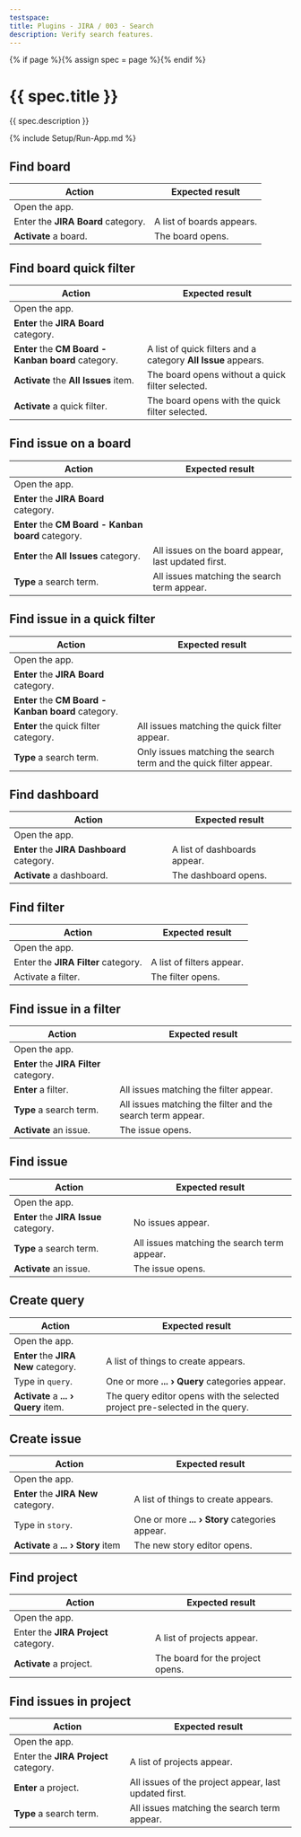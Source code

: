 ```yaml
---
testspace:
title: Plugins - JIRA / 003 - Search
description: Verify search features.
---
```


{% if page %}{% assign spec = page %}{% endif %}

# {{ spec.title }}

{{ spec.description }}

{% include Setup/Run-App.md %}

## Find board

| Action                             | Expected result           |
| ---------------------------------- | ------------------------- |
| Open the app.                      |                           |
| Enter the **JIRA Board** category. | A list of boards appears. |
| **Activate** a board.              | The board opens.          |

## Find board quick filter

| Action                                              | Expected result                                               |
| --------------------------------------------------- | ------------------------------------------------------------- |
| Open the app.                                       |                                                               |
| **Enter** the **JIRA Board** category.              |                                                               |
| **Enter** the **CM Board - Kanban board** category. | A list of quick filters and a category **All Issue** appears. |
| **Activate** the **All Issues** item.               | The board opens without a quick filter selected.              |
| **Activate** a quick filter.                        | The board opens with the quick filter selected.               |

## Find issue on a board

| Action                                              | Expected result                                     |
| --------------------------------------------------- | --------------------------------------------------- |
| Open the app.                                       |                                                     |
| **Enter** the **JIRA Board** category.              |                                                     |
| **Enter** the **CM Board - Kanban board** category. |                                                     |
| **Enter** the **All Issues** category.              | All issues on the board appear, last updated first. |
| **Type** a search term.                             | All issues matching the search term appear.         |

## Find issue in a quick filter

| Action                                              | Expected result                                                   |
| --------------------------------------------------- | ----------------------------------------------------------------- |
| Open the app.                                       |                                                                   |
| **Enter** the **JIRA Board** category.              |                                                                   |
| **Enter** the **CM Board - Kanban board** category. |                                                                   |
| **Enter** the quick filter category.                | All issues matching the quick filter appear.                      |
| **Type** a search term.                             | Only issues matching the search term and the quick filter appear. |

## Find dashboard

| Action                                     | Expected result              |
| ------------------------------------------ | ---------------------------- |
| Open the app.                              |                              |
| **Enter** the **JIRA Dashboard** category. | A list of dashboards appear. |
| **Activate** a dashboard.                  | The dashboard opens.         |

## Find filter

| Action                              | Expected result           |
| ----------------------------------- | ------------------------- |
| Open the app.                       |                           |
| Enter the **JIRA Filter** category. | A list of filters appear. |
| Activate a filter.                  | The filter opens.         |

## Find issue in a filter

| Action                                  | Expected result                                            |
| --------------------------------------- | ---------------------------------------------------------- |
| Open the app.                           |                                                            |
| **Enter** the **JIRA Filter** category. |                                                            |
| **Enter** a filter.                     | All issues matching the filter appear.                     |
| **Type** a search term.                 | All issues matching the filter and the search term appear. |
| **Activate** an issue.                  | The issue opens.                                           |

## Find issue

| Action                                 | Expected result                             |
| -------------------------------------- | ------------------------------------------- |
| Open the app.                          |                                             |
| **Enter** the **JIRA Issue** category. | No issues appear.                           |
| **Type** a search term.                | All issues matching the search term appear. |
| **Activate** an issue.                 | The issue opens.                            |

## Create query

| Action                               | Expected result                                                             |
| ------------------------------------ | --------------------------------------------------------------------------- |
| Open the app.                        |                                                                             |
| **Enter** the **JIRA New** category. | A list of things to create appears.                                         |
| Type in `query`.                     | One or more **... › Query** categories appear.                              |
| **Activate** a **... › Query** item. | The query editor opens with the selected project pre-selected in the query. |

## Create issue

| Action                               | Expected result                                |
| ------------------------------------ | ---------------------------------------------- |
| Open the app.                        |                                                |
| **Enter** the **JIRA New** category. | A list of things to create appears.            |
| Type in `story`.                     | One or more **... › Story** categories appear. |
| **Activate** a **... › Story** item  | The new story editor opens.                    |

## Find project

| Action                               | Expected result                  |
| ------------------------------------ | -------------------------------- |
| Open the app.                        |                                  |
| Enter the **JIRA Project** category. | A list of projects appear.       |
| **Activate** a project.              | The board for the project opens. |

## Find issues in project

| Action                               | Expected result                                       |
| ------------------------------------ | ----------------------------------------------------- |
| Open the app.                        |                                                       |
| Enter the **JIRA Project** category. | A list of projects appear.                            |
| **Enter** a project.                 | All issues of the project appear, last updated first. |
| **Type** a search term.              | All issues matching the search term appear.           |
